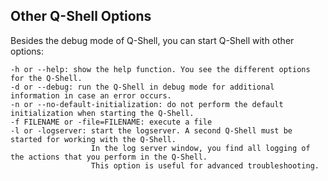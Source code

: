 ## Other Q-Shell Options

Besides the debug mode of Q-Shell, you can start Q-Shell with other options:

    -h or --help: show the help function. You see the different options for the Q-Shell.
    -d or --debug: run the Q-Shell in debug mode for additional information in case an error occurs.
    -n or --no-default-initialization: do not perform the default initialization when starting the Q-Shell.
    -f FILENAME or -file=FILENAME: execute a file
    -l or -logserver: start the logserver. A second Q-Shell must be started for working with the Q-Shell.
                      In the log server window, you find all logging of the actions that you perform in the Q-Shell.
                      This option is useful for advanced troubleshooting.
